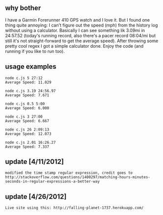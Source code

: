 ## why bother
I have a Garmin Forerunner 410 GPS watch and I love it. But I found one thing quite annoying: I can't figure out the speed (mph) from the history log without using a calculator. Basically I can see something lik 3.09mi in 24:57.52 (today's running record, also there's a pacer record 08:04/mi but still it's not straight-forward to get the average speed). After throwing some pretty cool regex I got a simple calculator done. Enjoy the code (and running if you like to run too).

## usage examples
	node c.js 5 27:12
	Average Speed: 11.029

	node c.js 3.19 24:56.97
	Average Speed: 7.671

	node c.js 0.5 5:00
	Average Speed: 6.000

	node c.js 3 27:00
	Average Speed: 6.667

	node c.js 26 2:09:13
	Average Speed: 12.073

	node c.js 2.01 16:26.27
	Average Speed: 7.337

## update [4/11/2012]
	modified the time stamp regular expression, credit goes to http://stackoverflow.com/questions/1400297/matching-hours-minutes-seconds-in-regular-expressions-a-better-way

## update [4/26/2012]
	Live site using this: http://falling-planet-1737.herokuapp.com/
